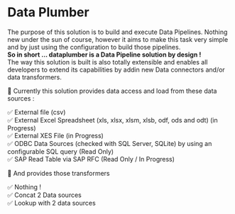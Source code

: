 # Data Plumber
The purpose of this solution is to build and execute Data Pipelines. Nothing new under the sun of course, however it aims to make this task very simple and by just using the configuration to build those pipelines.  
**So in short ... dataplumber is a Data Pipeline solution by design !**  
The way this solution is built is also totally extensible and enables all developers to extend its capabilities by addin new Data connectors and/or data transformers.  

🚀 Currently this solution provides data access and load from these data sources :  

✅  External file (csv)  
✅  External Excel Spreadsheet (xls, xlsx, xlsm, xlsb, odf, ods and odt) (in Progress)  
✅  External XES File (in Progress)  
✅  ODBC Data Sources (checked with SQL Server, SQLite) by using an configurable SQL query (Read Only)  
✅  SAP Read Table via SAP RFC (Read Only / In Progress)  

🚀 And provides those transformers

✅ Nothing !  
✅ Concat 2 Data sources  
✅ Lookup with 2 data sources  
